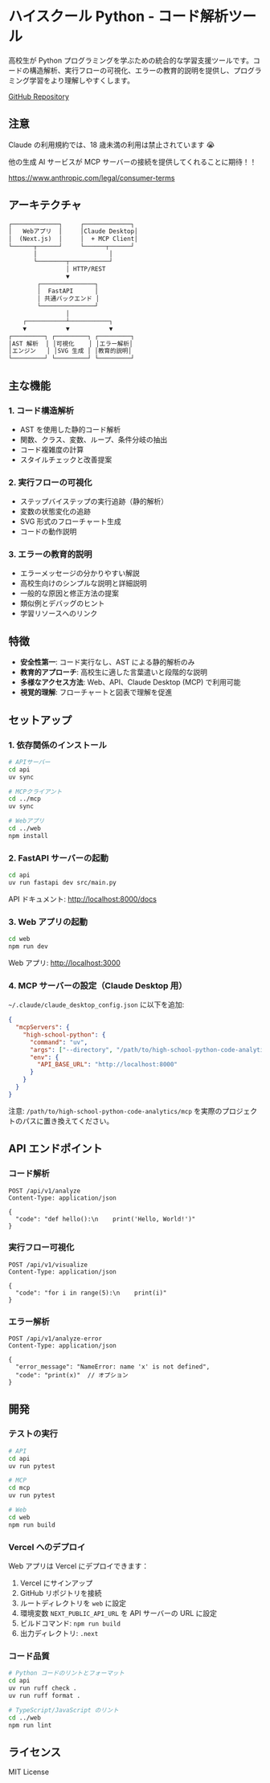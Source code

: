 # ハイスクール Python - コード解析ツール

高校生が Python プログラミングを学ぶための統合的な学習支援ツールです。コードの構造解析、実行フローの可視化、エラーの教育的説明を提供し、プログラミング学習をより理解しやすくします。

[GitHub Repository](https://github.com/high-school-python/high-school-python-code-analytics)

## 注意

Claude の利用規約では、18 歳未満の利用は禁止されています 😭

他の生成 AI サービスが MCP サーバーの接続を提供してくれることに期待！！

<https://www.anthropic.com/legal/consumer-terms>

## アーキテクチャ

```txt
┌─────────────┐     ┌─────────────┐
│   Webアプリ  │     │Claude Desktop│
│  (Next.js)  │     │  + MCP Client│
└──────┬──────┘     └──────┬──────┘
       │                    │
       └────────┬───────────┘
                │ HTTP/REST
                ▼
        ┌───────────────┐
        │  FastAPI      │
        │ 共通バックエンド │
        └───────────────┘
                │
    ┌───────────┴───────────┐
    ▼           ▼           ▼
┌─────────┐ ┌─────────┐ ┌─────────┐
│AST 解析  │ │可視化    │ │エラー解析│
│エンジン   │ │SVG 生成 │ │教育的説明│
└─────────┘ └─────────┘ └─────────┘
```

## 主な機能

### 1. コード構造解析

- AST を使用した静的コード解析
- 関数、クラス、変数、ループ、条件分岐の抽出
- コード複雑度の計算
- スタイルチェックと改善提案

### 2. 実行フローの可視化

- ステップバイステップの実行追跡（静的解析）
- 変数の状態変化の追跡
- SVG 形式のフローチャート生成
- コードの動作説明

### 3. エラーの教育的説明

- エラーメッセージの分かりやすい解説
- 高校生向けのシンプルな説明と詳細説明
- 一般的な原因と修正方法の提案
- 類似例とデバッグのヒント
- 学習リソースへのリンク

## 特徴

- **安全性第一**: コード実行なし、AST による静的解析のみ
- **教育的アプローチ**: 高校生に適した言葉遣いと段階的な説明
- **多様なアクセス方法**: Web、API、Claude Desktop (MCP) で利用可能
- **視覚的理解**: フローチャートと図表で理解を促進

## セットアップ

### 1. 依存関係のインストール

```bash
# APIサーバー
cd api
uv sync

# MCPクライアント
cd ../mcp
uv sync

# Webアプリ
cd ../web
npm install
```

### 2. FastAPI サーバーの起動

```bash
cd api
uv run fastapi dev src/main.py
```

API ドキュメント: <http://localhost:8000/docs>

### 3. Web アプリの起動

```bash
cd web
npm run dev
```

Web アプリ: <http://localhost:3000>

### 4. MCP サーバーの設定（Claude Desktop 用）

`~/.claude/claude_desktop_config.json` に以下を追加:

```json
{
  "mcpServers": {
    "high-school-python": {
      "command": "uv",
      "args": ["--directory", "/path/to/high-school-python-code-analytics/mcp", "run", "python", "src/server.py"],
      "env": {
        "API_BASE_URL": "http://localhost:8000"
      }
    }
  }
}
```

注意: `/path/to/high-school-python-code-analytics/mcp` を実際のプロジェクトのパスに置き換えてください。

## API エンドポイント

### コード解析

```http
POST /api/v1/analyze
Content-Type: application/json

{
  "code": "def hello():\n    print('Hello, World!')"
}
```

### 実行フロー可視化

```http
POST /api/v1/visualize
Content-Type: application/json

{
  "code": "for i in range(5):\n    print(i)"
}
```

### エラー解析

```http
POST /api/v1/analyze-error
Content-Type: application/json

{
  "error_message": "NameError: name 'x' is not defined",
  "code": "print(x)"  // オプション
}
```

## 開発

### テストの実行

```bash
# API
cd api
uv run pytest

# MCP
cd mcp
uv run pytest

# Web
cd web
npm run build
```

### Vercel へのデプロイ

Web アプリは Vercel にデプロイできます：

1. Vercel にサインアップ
2. GitHub リポジトリを接続
3. ルートディレクトリを `web` に設定
4. 環境変数 `NEXT_PUBLIC_API_URL` を API サーバーの URL に設定
5. ビルドコマンド: `npm run build`
6. 出力ディレクトリ: `.next`

### コード品質

```bash
# Python コードのリントとフォーマット
cd api
uv run ruff check .
uv run ruff format .

# TypeScript/JavaScript のリント
cd ../web
npm run lint
```

## ライセンス

MIT License
